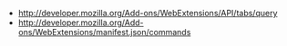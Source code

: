 
- http://developer.mozilla.org/Add-ons/WebExtensions/API/tabs/query
- http://developer.mozilla.org/Add-ons/WebExtensions/manifest.json/commands
